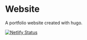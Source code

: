 # Website

A portfolio website created with hugo. 



[![Netlify Status](https://api.netlify.com/api/v1/badges/5e008be0-ebcd-4765-a7d9-9a0b784a2ef9/deploy-status)](https://app.netlify.com/sites/olgj/deploys)

